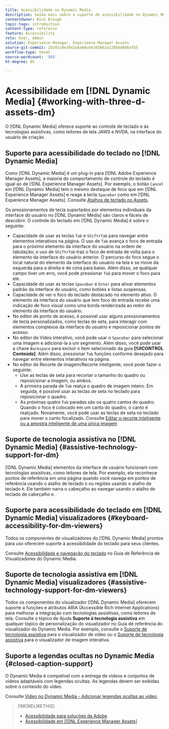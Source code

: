 ```yaml
---
title: Acessibilidade no Dynamic Media
description: Saiba mais sobre o suporte de acessibilidade no Dynamic Media e em Visualizadores do Dynamic Media.
contentOwner: Rick Brough
topic-tags: introduction
content-type: reference
feature: Accessibility
role: User, Admin
solution: Experience Manager, Experience Manager Assets
source-git-commit: 29391c8e3042a8a04c64165663a228bb4886afb5
workflow-type: tm+mt
source-wordcount: '583'
ht-degree: 0%

---
```


# Acessibilidade em [!DNL Dynamic Media] {#working-with-three-d-assets-dm}

O [!DNL Dynamic Media] oferece suporte ao controle de teclado e às tecnologias assistivas, como leitores de tela JAWS e NVDA, na interface do usuário de criação.

## Suporte para acessibilidade do teclado no [!DNL Dynamic Media]

Como [!DNL Dynamic Media] é um plug-in para [!DNL Adobe Experience Manager Assets], a maioria do comportamento de controle do teclado é igual ao de [!DNL Experience Manager Assets]. Por exemplo, o botão `Cancel` em [!DNL Dynamic Media] tem o mesmo destaque de foco que em [!DNL Experience Manager Assets] e reage à tecla `Spacebar` como em [!DNL Experience Manager Assets]. Consulte [Atalhos de teclado no Assets](/help/assets/accessibility.md#keyboard-shortcuts).

Os pressionamentos de tecla suportados por elementos individuais da interface do usuário no [!DNL Dynamic Media] são claros e fáceis de descobrir. O controle do teclado em [!DNL Dynamic Media] é sobre o seguinte:

* Capacidade de usar as teclas `Tab` e `Shift+Tab` para navegar entre elementos interativos na página.
O uso de `Tab` avança o foco de entrada para o próximo elemento da interface do usuário na ordem de tabulação; o uso de `Shift+Tab` traz o foco de entrada de volta para o elemento da interface do usuário anterior.
O percurso do foco segue o local natural do elemento da interface do usuário na tela e se move da esquerda para a direita e de cima para baixo. Além disso, se qualquer campo tiver um erro, você pode pressionar `Tab` para mover o foco para ele.
* Capacidade de usar as teclas `Spacebar` e `Enter` para ativar elementos padrão da interface do usuário, como botões e listas suspensas.
* Capacidade de ver o foco do teclado destacado no elemento ativo. O elemento da interface do usuário que tem foco de entrada recebe uma indicação de foco visual como uma borda renderizada ao redor do elemento da interface do usuário.
* No editor de ponto de acesso, é possível usar alguns pressionamentos de tecla personalizados, como teclas de seta, para interagir com elementos complexos da interface do usuário e reposicionar pontos de acesso.
* No editor de Vídeo Interativo, você pode usar o `Spacebar` para selecionar uma imagem e adicioná-la a um segmento. Além disso, você pode usar a chave `Backspace` para excluir o item selecionado da guia **[!UICONTROL Conteúdo]**. Além disso, pressionar `Tab` funções conforme desejado para navegar entre elementos interativos na página.
* No editor de Recorte de imagem/Recorte inteligente, você pode fazer o seguinte:
   * Use as teclas de seta para recortar o tamanho do quadro ou reposicionar a imagem, ou ambos.
   * A primeira parada de `Tab` realça o quadro de imagem inteiro. Em seguida, é possível usar as teclas de seta no teclado para reposicionar o quadro.
   * As próximas quatro `Tab` paradas são os quatro cantos do quadro. Quando o foco é colocado em um canto do quadro, o canto é realçado. Novamente, você pode usar as teclas de seta no teclado para mover o canto focalizado.
Consulte [Editar o recorte inteligente ou a amostra inteligente de uma única imagem](/help/assets/image-profiles.md#editing-the-smart-crop-or-smart-swatch-of-a-single-image)

<!-- Keyboarding is the same because Dynamic Media is using the same UI library (Coral 3 (AEM 6.5) or Coral Spectrum (in Skyline)) as entire AEM Assets.  -->

<!-- In the Hotspot editor, Dynamic Media lets you use arrow keys to control the position of a hot spot. See [Carousel Banners](/help/assets/dynamic-media/carousel-banners.md#adding-hotspots-or-image-maps-to-an-image-banner) or [Interactive Images](/help/assets/dynamic-media/interactive-images.md#adding-hotspots-to-an-image-banner)  -->

<!-- I think we should definitely mention this in the DM-specific area of documentation for keyboard support. -->

<!-- I would not get into much of details of specific keyboard support logic of these editors. One of the reasons - chances are that accessibility support will receive Phase2-like attention, with more holistic approach. -->

## Suporte de tecnologia assistiva no [!DNL Dynamic Media] {#assistive-technology-support-for-dm}

[!DNL Dynamic Media] elementos da interface de usuário funcionam com tecnologias assistivas, como leitores de tela. Por exemplo, ela reconhece pontos de referência em uma página quando você navega em pontos de referência usando o atalho de teclado `D` ou regiões usando o atalho de teclado `R`. Ele também narra o cabeçalho ao navegar usando o atalho de teclado de cabeçalho `H`.

## Suporte para acessibilidade do teclado em [!DNL Dynamic Media] visualizadores {#keyboard-accessibility-for-dm-viewers}

Todos os componentes de visualizadores do [!DNL Dynamic Media] prontos para uso oferecem suporte à acessibilidade do teclado para seus clientes.

Consulte [Acessibilidade e navegação do teclado](https://experienceleague.adobe.com/docs/dynamic-media-developer-resources/library/c-keyboard-accessibility.html?lang=pt-BR) no Guia de Referência de Visualizadores do Dynamic Media.

## Suporte de tecnologia assistiva em [!DNL Dynamic Media] visualizadores {#assistive-technology-support-for-dm-viewers}

Todos os componentes do visualizador [!DNL Dynamic Media] oferecem suporte a funções e atributos ARIA (Accessible Rich Internet Applications) para melhorar a integração com tecnologias assistivas, como leitores de tela.
Consulte o tópico de Ajuda **Suporte à tecnologia assistiva** em qualquer tópico de personalização do visualizador no Guia de referência do visualizador do Dynamic Media. Por exemplo, consulte o [Suporte de tecnologia assistiva](https://experienceleague.adobe.com/docs/dynamic-media-developer-resources/library/viewers-aem-assets-dmc/video/r-html5-video-viewer-20-assistive.html?lang=pt-BR) para o visualizador de vídeo ou o [Suporte de tecnologia assistiva](https://experienceleague.adobe.com/docs/dynamic-media-developer-resources/library/viewers-for-aem-assets-only/interactive-images/c-html5-aem-interactive-image-assistive.html?lang=pt-BR#viewers-for-aem-assets-only) para o visualizador de imagem interativa.

## Suporte a legendas ocultas no Dynamic Media {#closed-caption-support}

O Dynamic Media é compatível com a entrega de vídeos e conjuntos de vídeos adaptáveis com legendas ocultas. As legendas devem ser exibidas sobre o conteúdo do vídeo.

Consulte [Vídeo no Dynamic Media - Adicionar legendas ocultas ao vídeo](/help/assets/video.md#adding-captions-to-video).

>[!MORELIKETHIS]
>
>* [Acessibilidade para soluções da Adobe](https://www.adobe.com/accessibility.html)
>* [Acessibilidade em [!DNL Experience Manager Assets]](/help/assets/accessibility.md)

